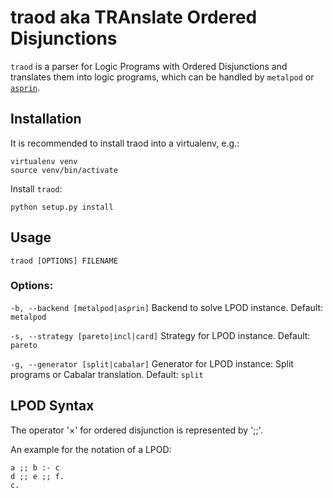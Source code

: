 # traod aka TRAnslate Ordered Disjunctions

`traod` is a parser for Logic Programs with Ordered Disjunctions and translates
them into logic programs, which can be handled by `metalpod` or
[`asprin`](http://potassco.sourceforge.net/labs.html#asprin).

## Installation
It is recommended to install traod into a virtualenv, e.g.:

    virtualenv venv
    source venv/bin/activate

Install `traod`:

    python setup.py install

## Usage

    traod [OPTIONS] FILENAME

### Options:
`-b, --backend [metalpod|asprin]`
  Backend to solve LPOD instance.
  Default: `metalpod`

`-s, --strategy [pareto|incl|card]`
  Strategy for LPOD instance.
  Default: `pareto`

`-g, --generator [split|cabalar]`
  Generator for LPOD instance: Split programs or Cabalar translation.
  Default: `split`

## LPOD Syntax
The operator '×' for ordered disjunction is represented by ';;'.

An example for the notation of a LPOD:

    a ;; b :- c
    d ;; e ;; f.
    c.

